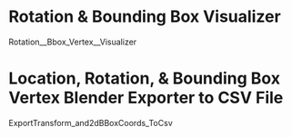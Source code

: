 # Rotation & Bounding Box Visualizer
Rotation__Bbox_Vertex__Visualizer

# Location, Rotation, & Bounding Box Vertex Blender Exporter to CSV File
ExportTransform_and2dBBoxCoords_ToCsv
